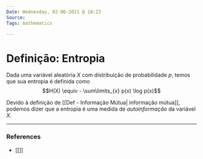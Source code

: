 ```yaml
---
Date: Wednesday, 02-06-2021 @ 18:23
Source:
Tags: mathematics 

---
```

# Definição: Entropia
Dada uma variável aleatória $X$ com distribuição de probabilidade $p$, temos que sua entropia é definida como
$$H(X) \equiv - \sum\limits_{x} p(x) \log p(x)$$ 

Devido à definição de [[Def - Informação Mútua| informação mútua]], podemos dizer que a entropia é uma medida de *autoinformação* da variável $X$.

---
### References
- [[]]